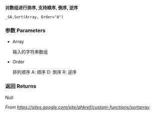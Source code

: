 ​	
**对数组进行排序, 支持顺序, 倒序, 逆序**
```
_SA.Sort(Array, Order="A")
```

### 参数 Parameters

- Array

  输入的字符串数组

- Order

  排列顺序 A: 顺序 D: 倒序 R: 逆序

### 返回 Returns
Null

_From https://sites.google.com/site/ahkref/custom-functions/sortarray_
